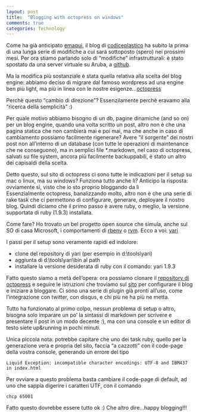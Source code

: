 ```yaml
---
layout: post
title:  "Blogging with octopress on windows"
comments: true
categories: Technology
---
```



Come ha già anticipato [ema](http://ema.codiceplastico.com)[qui](http://ema.codiceplastico.com/blog/2013/03/25/aggiornate-i-vostri-reader/), il blog di [codiceplastico](http://www.codiceplastico.com) ha subito la prima di una lunga serie di modifiche a cui sarà sottoposto (spero) nei prossimi mesi. Per ora stiamo parlando solo di &#8220;modifiche&#8221; infrastrutturali: è stato spostato da una server virtuale su Aruba, a [github](http://github.com).

Ma la modifica più sostanziale è stata quella relativa alla scelta del blog engine: abbiamo deciso di migrare dal famoso wordpress ad una engine ben più light, ma più in linea con le nostre esigenze&#8230;[octopress](http://octopress.org/)

Perchè questo &#8220;cambio di direzione&#8221;? Essenzilamente perchè eravamo alla &#8220;ricerca della semplicità&#8221; :)

Per quale motivo abbiamo bisogno di un db, pagine dinamiche (and so on) per un blog engine, quando una volta scritto un post, altro non è che una pagina statica che non cambierà mai e poi mai, ma che anche in caso di cambiamento possiamo facilmente rigenerare? 
Avere &#8220;il sorgente&#8221; dei nostri post non all&#8217;interno di un database (con tutte le operazioni di maintenance che ne conseguono), ma in semplici file *.markdown, nel caso di octopress, salvati su file system, ancora più facilmente backuppabili, è stato un altro dei capisaldi della scelta.

Detto questo, sul sito di octopress ci sono tutte le indicazioni per il setup su mac o linux, ma su windows? Funziona tutto anche lì? Anticipo la risposta: ovviamente sì, visto che io sto proprio bloggando da lì    
Essenzialmente octopress, banalizzando molto, altro non è che una serie di rake task che ci permettono di configurare, generare, deployare il nostro blog. Quindi diciamo che il primo passo è avere ruby, o meglio, la versione supportata di ruby (1.9.3) installata.

Come fare? Ho trovato un bel progetto open source che simula, anche sul SO di casa Microsoft, i comportamenti di [rbenv](https://github.com/sstephenson/rbenv/) o [rvm](https://rvm.io/).
Ecco a voi: [yari](https://github.com/scottmuc/yari)

I passi per il setup sono veramente rapidi ed indolore: 
*   clone del repository di yari (per esempio in d:\tools\yari) 
*   aggiunta di d:\tools\yari\bin al path 
*   installare la versione desiderata di ruby con il comando: yari 1.9.3

Fatto questo siamo a metà dell&#8217;opera: ora possiamo clonare il [repository di octopress](https://github.com/imathis/octopress) e seguire le istruzioni che troviamo sul [sito](http://octopress.org/docs/setup/) per configurare il blog e iniziare a bloggare. 
Ci sono una serie di plugin già pronti all&#8217;uso, come l&#8217;integrazione con twitter, con disqus, e chi più ne ha più ne metta.

Tutto ha funzionato al primo colpo, nessun problema di setup o altro, bisogna solo imparare un po&#8217; la sintassi di markdown per scrivere e presentare il post in un modo decente :), ma con una console e un editor di testo siete up&amp;running in pochi minuti.

Unica piccola nota: potrebbe capitare che uno dei task ruby, quello per la generazione vera e propria del sito, faccia &#8220;a cazzotti&#8221; con il code-page della vostra console, generando un errore del tipo

```
Liquid Exception: incompatible character encodings: UTF-8 and IBM437 in index.html   

```

Per ovviare a questo problema basta cambiare il code-page di default, ad uno che sappia digerire i caratteri UTF, con il comando

```
chcp 65001

```

Fatto questo dovrebbe essere tutto ok :) 
Che altro dire&#8230;happy blogging!!!

